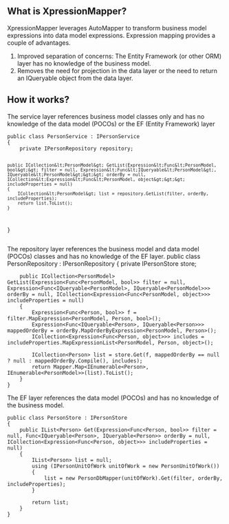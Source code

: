 <html><head><meta charset="utf-8"><style></style></head><body>
<h2 id="what-is-xpressionmapper-">What is XpressionMapper?</h2>
<p>XpressionMapper leverages AutoMapper to transform business model expressions into data model expressions.  Expression mapping provides a couple of advantages.
<ol class="list">
            <li>Improved separation of concerns:  The Entity Framework (or other ORM) layer has no knowledge of the business model.</li>
            <li>Removes the need for projection in the data layer or the need to return an IQueryable object from the data layer.</li>
        </ol>
</p>
<h2 id="how-it-works-">How it works?</h2>
<p>The service layer references business model classes only and has no knowledge of the data model (POCOs) or the EF (Entity Framework) layer</p>
<pre><code>public class PersonService : IPersonService
{
    private IPersonRepository repository;

    public ICollection&lt;PersonModel&gt; GetList(Expression&lt;Func&lt;PersonModel, bool&gt;&gt; filter = null, Expression&lt;Func&lt;IQueryable&lt;PersonModel&gt;, IQueryable&lt;PersonModel&gt;&gt;&gt; orderBy = null, ICollection&lt;Expression&lt;Func&lt;PersonModel, object&gt;&gt;&gt; includeProperties = null)
    {
        ICollection&lt;PersonModel&gt; list = repository.GetList(filter, orderBy, includeProperties);
        return list.ToList();
    }
}
</code></pre><p>The repository layer references the business model and data model (POCOs) classes and has no knowledge of the EF layer.
    public class PersonRepository : IPersonRepository
    {
        private IPersonStore store;</p>
<pre><code>    public ICollection&lt;PersonModel&gt; GetList(Expression&lt;Func&lt;PersonModel, bool&gt;&gt; filter = null, Expression&lt;Func&lt;IQueryable&lt;PersonModel&gt;, IQueryable&lt;PersonModel&gt;&gt;&gt; orderBy = null, ICollection&lt;Expression&lt;Func&lt;PersonModel, object&gt;&gt;&gt; includeProperties = null)
    {
        Expression&lt;Func&lt;Person, bool&gt;&gt; f = filter.MapExpression&lt;PersonModel, Person, bool&gt;();
        Expression&lt;Func&lt;IQueryable&lt;Person&gt;, IQueryable&lt;Person&gt;&gt;&gt; mappedOrderBy = orderBy.MapOrderByExpression&lt;PersonModel, Person&gt;();
        ICollection&lt;Expression&lt;Func&lt;Person, object&gt;&gt;&gt; includes = includeProperties.MapExpressionList&lt;PersonModel, Person, object&gt;();

        ICollection&lt;Person&gt; list = store.Get(f, mappedOrderBy == null ? null : mappedOrderBy.Compile(), includes);
        return Mapper.Map&lt;IEnumerable&lt;Person&gt;, IEnumerable&lt;PersonModel&gt;&gt;(list).ToList();
    }
}
</code></pre><p>The EF layer references the data model (POCOs) and has no knowledge of the business model.</p>
<pre><code>public class PersonStore : IPersonStore
{
    public IList&lt;Person&gt; Get(Expression&lt;Func&lt;Person, bool&gt;&gt; filter = null, Func&lt;IQueryable&lt;Person&gt;, IQueryable&lt;Person&gt;&gt; orderBy = null, ICollection&lt;Expression&lt;Func&lt;Person, object&gt;&gt;&gt; includeProperties = null)
    {
        IList&lt;Person&gt; list = null;
        using (IPersonUnitOfWork unitOfWork = new PersonUnitOfWork())
        {
            list = new PersonDbMapper(unitOfWork).Get(filter, orderBy, includeProperties);
        }

        return list;
    }
}
</code></pre>
</body></html>
